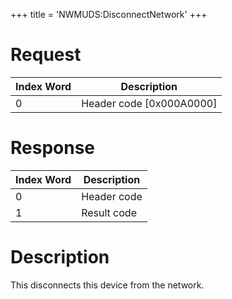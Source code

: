 +++
title = 'NWMUDS:DisconnectNetwork'
+++

# Request

| Index Word | Description                |
|------------|----------------------------|
| 0          | Header code \[0x000A0000\] |

# Response

| Index Word | Description |
|------------|-------------|
| 0          | Header code |
| 1          | Result code |

# Description

This disconnects this device from the network.
